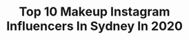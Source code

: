 ---
title: Top 10 Makeup Instagram Influencers In Sydney In 2020
description: >-
  Find top makeup Instagram influencers in Sydney in 2020. Most popular hashtags: #makeup #fashion #sydney #australia.
platform: Instagram
profiles:
  - username: "averageangela"
    fullname: >-
      Luxury Travel/Fashion Blogger
    location: "Australia"
    followers: 32965
    engagement: 299
    commentsToLikes: 0.027026
    id: ck14jk3lhkrf40i195slhzvyf
    verified: false
    hashtags: "#sydneycoathanger, #instadaily, #hairgoals, #newzealandtrip"
  - username: "cintraaa_"
    fullname: >-
      Chitra Jagannathan
    location: "Australia"
    followers: 2524
    engagement: 2387
    commentsToLikes: 0.092936
    id: ck55mrgn84l880i11ozue4mmg
    verified: false
    hashtags: "#indian, #fashionblogger, #deepikapadukone, #chaiyachaiya"
  - username: "makeupartistanastasia"
    fullname: >-
      WANNA LEARN MAKEUP FOR FREE ??
    location: "Australia"
    followers: 109911
    engagement: 96
    commentsToLikes: 0.058378
    id: ck6uai3283oc50j7185q6vh94
    verified: false
    hashtags: "#makeupmelbourne, #beforeaftermakeupwedding, #makeup, #geelong"
  - username: "prestige_hire_australia"
    fullname: >-
      PRESTIGE HIRE
    location: "Australia"
    followers: 188613
    engagement: 478
    commentsToLikes: 0.012697
    id: ck5qdthczx99t0i11v1blm9h8
    verified: false
    hashtags: "#weddings, #channel7news, #weddingcake, #flowers"
  - username: "aimankhawarr"
    fullname: >-
      Aiman Daniyal ||🌹
    location: "Australia"
    followers: 5139
    engagement: 1246
    commentsToLikes: 0.220370
    id: ck6u0iqdefxd80j71e0ffkqlw
    verified: false
    hashtags: "#eyelooks, #fashion, #instagram, #fooddiaries"
  - username: "olaslifierska"
    fullname: >-
      ALEKSANDRA MAKEUP
    location: "Australia"
    followers: 6112
    engagement: 1369
    commentsToLikes: 0.042973
    id: ck15twzaikbu80i19tw1krvtw
    verified: false
    hashtags: "#sydney, #kendalljenner, #kourtneykardashian, #aussiesofinstagram"
  - username: "zainab_makeupart"
    fullname: >-
      Zainab Makeup Art
    location: "Australia"
    followers: 11313
    engagement: 604
    commentsToLikes: 0.054271
    id: ck14kzzhds6bm0i19fw89bunw
    verified: false
    hashtags: "#hijabinspiration, #fentybeautybyrihanna, #snapshadows, #pearl"
  - username: "makeupbyariel__"
    fullname: >-
      Makeup By Ariel
    location: "Australia"
    followers: 45845
    engagement: 154
    commentsToLikes: 0.116631
    id: ck1343rw3uk2y0i193c3po37l
    verified: false
    hashtags: "#repost, #instagramhusbandunderconstruction, #mydubai, #my2020"
  - username: "berithanna"
    fullname: >-
      Berit
    location: "Australia"
    followers: 28766
    engagement: 294
    commentsToLikes: 0.040267
    id: ck5hfigsnxmwx0i11kwfkrsya
    verified: false
    hashtags: "#pixie, #westhollywood, #blonde, #webtorial"
  - username: "tashfiji"
    fullname: >-
      Ｔａｓｈ🌺
    location: "Australia"
    followers: 49319
    engagement: 392
    commentsToLikes: 0.012976
    id: ck6u2zucbuuyw0j71j5tjkhxj
    verified: false
    hashtags: "#glammedup, #ninewest, #bula, #morphe"
---